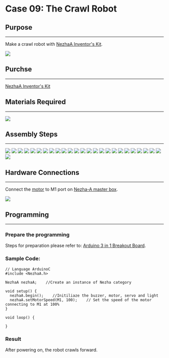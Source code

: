 # Case 09: The Crawl Robot

## Purpose
---
Make a crawl robot with [NezhaA Inventor's Kit](https://shop.elecfreaks.com/products/elecfreaks-arduino-36-in-1-nezha-a-inventors-kit?_pos=2&_sid=e1dfa3343&_ss=r).

![](./images/neza-a-case-09-01.png)

## Purchse
---
 [NezhaA Inventor's Kit](https://shop.elecfreaks.com/products/elecfreaks-arduino-36-in-1-nezha-a-inventors-kit?_pos=2&_sid=e1dfa3343&_ss=r)

## Materials Required
---
![](./images/neza-a-case-09-02.png)

## Assembly Steps
---
![](./images/neza-a-step-09-01.png)
![](./images/neza-a-step-09-02.png)
![](./images/neza-a-step-09-03.png)
![](./images/neza-a-step-09-04.png)
![](./images/neza-a-step-09-05.png)
![](./images/neza-a-step-09-06.png)
![](./images/neza-a-step-09-07.png)
![](./images/neza-a-step-09-08.png)
![](./images/neza-a-step-09-09.png)
![](./images/neza-a-step-09-10.png)
![](./images/neza-a-step-09-11.png)
![](./images/neza-a-step-09-12.png)
![](./images/neza-a-step-09-13.png)
![](./images/neza-a-step-09-14.png)
![](./images/neza-a-step-09-15.png)
![](./images/neza-a-step-09-16.png)
![](./images/neza-a-step-09-17.png)
![](./images/neza-a-step-09-18.png)
![](./images/neza-a-step-09-19.png)
![](./images/neza-a-step-09-20.png)
![](./images/neza-a-step-09-21.png)
![](./images/neza-a-step-09-22.png)
![](./images/neza-a-step-09-23.png)
![](./images/neza-a-step-09-24.png)
![](./images/neza-a-step-09-25.png)
![](./images/neza-a-step-09-26.png)

## Hardware Connections
---
Connect the [motor](https://www.elecfreaks.com/geekservo-motor-2kg-compatible-with-lego.html) to M1 port on [Nezha-A master box](https://www.elecfreaks.com/arduino-3-in-1-master-control-box.html). 

![](./images/neza-a-case-09-03.png)

## Programming
---
### Prepare the programming

Steps for preparation please refer to: [Arduino 3 in 1 Breakout Board](https://www.elecfreaks.com/learn-en/Arduino-3-in-1-box/Arduino-3-in-1-box.html).

### Sample Code: 

```
// Language ArduinoC
#include <NezhaA.h>

NezhaA nezhaA;    //Create an instance of Nezha category

void setup() {
  nezhaA.begin();    //Initiliaze the buzzer, motor, servo and light
  nezhaA.setMotorSpeed(M1, 100);    // Set the speed of the motor connecting to M1 at 100%
}

void loop() {

}

```
### Result
After powering on, the robot crawls forward. 
